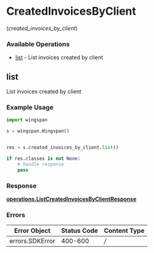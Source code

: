 # CreatedInvoicesByClient
(*created_invoices_by_client*)

### Available Operations

* [list](#list) - List invoices created by client

## list

List invoices created by client

### Example Usage

```python
import wingspan

s = wingspan.Wingspan()


res = s.created_invoices_by_client.list()

if res.classes is not None:
    # handle response
    pass
```


### Response

**[operations.ListCreatedInvoicesByClientResponse](../../models/operations/listcreatedinvoicesbyclientresponse.md)**
### Errors

| Error Object    | Status Code     | Content Type    |
| --------------- | --------------- | --------------- |
| errors.SDKError | 400-600         | */*             |
